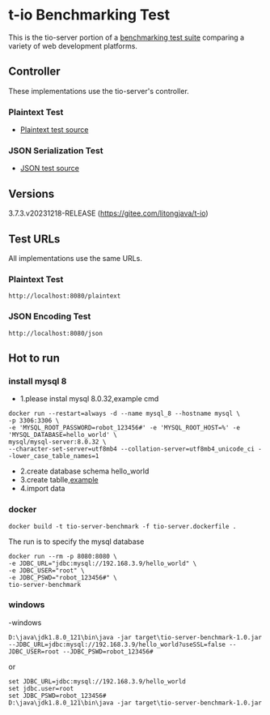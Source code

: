 # t-io Benchmarking Test

This is the tio-server portion of a [benchmarking test suite](../) comparing a variety of web development platforms.

## Controller

These implementations use the tio-server's controller.

### Plaintext Test

* [Plaintext test source](src/main/java/com/litongjava/tio/http/server/controller/IndexController.java)

### JSON Serialization Test

* [JSON test source](src/main/java/com/litongjava/tio/http/server/controller/IndexController.java)


## Versions
3.7.3.v20231218-RELEASE (https://gitee.com/litongjava/t-io)

## Test URLs

All implementations use the same URLs.

### Plaintext Test

    http://localhost:8080/plaintext

### JSON Encoding Test

    http://localhost:8080/json



 ## Hot to run
 ### install mysql 8
 - 1.please instal mysql 8.0.32,example cmd
 ```
 docker run --restart=always -d --name mysql_8 --hostname mysql \
-p 3306:3306 \
-e 'MYSQL_ROOT_PASSWORD=robot_123456#' -e 'MYSQL_ROOT_HOST=%' -e 'MYSQL_DATABASE=hello_world' \
mysql/mysql-server:8.0.32 \
--character-set-server=utf8mb4 --collation-server=utf8mb4_unicode_ci --lower_case_table_names=1
 ```
 - 2.create database schema hello_world
 - 3.create tablle,[example](sql/hello_world.sql)
 - 4.import data
 
 ### docker 
 ```
 docker build -t tio-server-benchmark -f tio-server.dockerfile .
```
The run is to specify the mysql database
```
docker run --rm -p 8080:8080 \
-e JDBC_URL="jdbc:mysql://192.168.3.9/hello_world" \
-e JDBC_USER="root" \
-e JDBC_PSWD="robot_123456#" \
tio-server-benchmark
```

### windows

-windows
```
D:\java\jdk1.8.0_121\bin\java -jar target\tio-server-benchmark-1.0.jar --JDBC_URL=jdbc:mysql://192.168.3.9/hello_world?useSSL=false --JDBC_USER=root --JDBC_PSWD=robot_123456#
```
or 
```
set JDBC_URL=jdbc:mysql://192.168.3.9/hello_world
set jdbc.user=root
set JDBC_PSWD=robot_123456#
D:\java\jdk1.8.0_121\bin\java -jar target\tio-server-benchmark-1.0.jar
```



